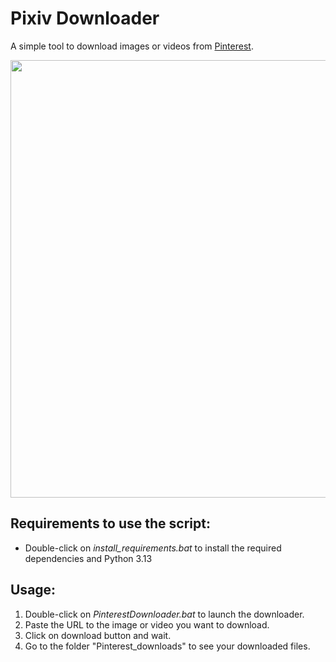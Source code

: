 # Pixiv Downloader
A simple tool to download images or videos from [Pinterest](https://www.pinterest.com).

<img src="https://files.catbox.moe/4rgokq.png" width="700"/>

## Requirements to use the script:

  - Double-click on _install_requirements.bat_ to install the required dependencies and Python 3.13
  
## Usage:

1. Double-click on _PinterestDownloader.bat_ to launch the downloader.
2. Paste the URL to the image or video you want to download.
3. Click on download button and wait.
4. Go to the folder "Pinterest_downloads" to see your downloaded files.


